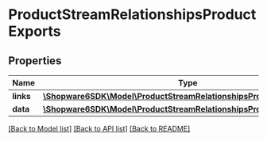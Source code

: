 # ProductStreamRelationshipsProductExports

## Properties
Name | Type | Description | Notes
------------ | ------------- | ------------- | -------------
**links** | [**\Shopware6SDK\Model\ProductStreamRelationshipsProductExportsLinks**](ProductStreamRelationshipsProductExportsLinks.md) |  | [optional] 
**data** | [**\Shopware6SDK\Model\ProductStreamRelationshipsProductExportsData[]**](ProductStreamRelationshipsProductExportsData.md) |  | [optional] 

[[Back to Model list]](../../README.md#documentation-for-models) [[Back to API list]](../../README.md#documentation-for-api-endpoints) [[Back to README]](../../README.md)

